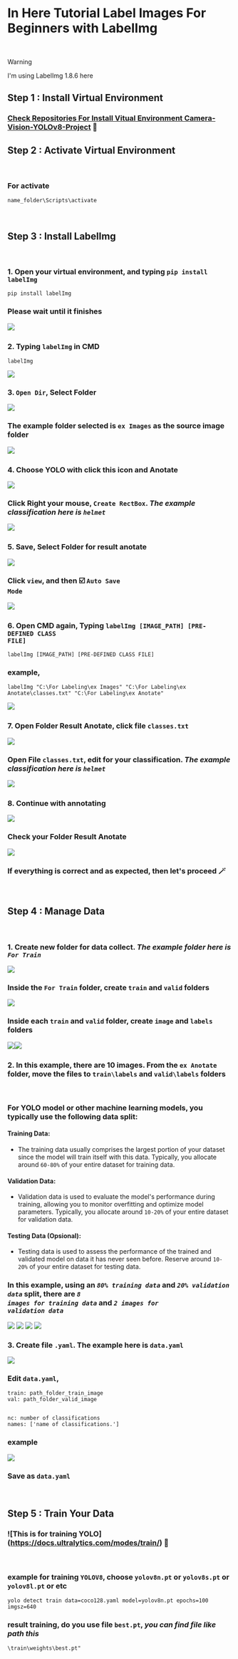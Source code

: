 # In Here Tutorial Label Images For Beginners with LabelImg
$~$
> [!WARNING]
> I'm using LabelImg 1.8.6 here
$~$

## Step 1 : Install Virtual Environment
### [Check Repositories For Install Vitual Environment Camera-Vision-YOLOv8-Project](https://github.com/rakhazl/Camera-Vision-YOLOv8-Project.git) :ok_person:

## Step 2 : Activate Virtual Environment
$~$
### For activate
    name_folder\Scripts\activate
$~$
## Step 3 : Install LabelImg
$~$
### 1. Open your virtual environment, and typing <code>pip install labelImg</code>
    pip install labelImg
### Please wait until it finishes 
![](https://github.com/rakhazl/Label-Images-For-Beginners/blob/main/Documentation%20Step/Ducomentation%20Tutor.png)
$~$
### 2. Typing <code>labelImg</code> in CMD
    labelImg
![](https://github.com/rakhazl/Label-Images-For-Beginners/blob/main/Documentation%20Step/Ducomentation%20Tutor%202.png)
### 3. <code>Open Dir</code>, Select Folder
![](https://github.com/rakhazl/Label-Images-For-Beginners/blob/main/Documentation%20Step/Ducomentation%20Tutor%203.png)
### The example folder selected is <code>ex Images</code> as the source image folder
![](https://github.com/rakhazl/Label-Images-For-Beginners/blob/main/Documentation%20Step/Ducomentation%20Tutor%204.png)
$~$
### 4. Choose YOLO with click this icon and Anotate
![](https://github.com/rakhazl/Label-Images-For-Beginners/blob/main/Documentation%20Step/Ducomentation%20Tutor%205.png)
### Click Right your mouse, <code>Create RectBox</code>. *The example classification here is <code>helmet</code>*
![](https://github.com/rakhazl/Label-Images-For-Beginners/blob/main/Documentation%20Step/Ducomentation%20Tutor%208.png)
$~$
### 5. Save, Select Folder for result anotate
![](https://github.com/rakhazl/Label-Images-For-Beginners/blob/main/Documentation%20Step/Ducomentation%20Tutor%209.png)
### Click <code>view</code>, and then :ballot_box_with_check: <code>Auto Save Mode</code>
![](https://github.com/rakhazl/Label-Images-For-Beginners/blob/main/Documentation%20Step/Ducomentation%20Tutor%206.png)
$~$ 
### 6. Open CMD again, Typing <code>labelImg [IMAGE_PATH] [PRE-DEFINED CLASS FILE]</code>
    labelImg [IMAGE_PATH] [PRE-DEFINED CLASS FILE]
### example, 
    labelImg "C:\For Labeling\ex Images" "C:\For Labeling\ex Anotate\classes.txt" "C:\For Labeling\ex Anotate"
![](https://github.com/rakhazl/Label-Images-For-Beginners/blob/main/Documentation%20Step/Ducomentation%20Tutor%2011.png)
$~$
### 7. Open Folder Result Anotate, click file <code>classes.txt</code>
![](https://github.com/rakhazl/Label-Images-For-Beginners/blob/main/Documentation%20Step/Ducomentation%20Tutor%2010.png)
### Open File <code>classes.txt</code>, edit for your classification. *The example classification here is <code>helmet</code>*
![](https://github.com/rakhazl/Label-Images-For-Beginners/blob/main/Documentation%20Step/Ducomentation%20Tutor%2012.png)
$~$
### 8. Continue with annotating
![](https://github.com/rakhazl/Label-Images-For-Beginners/blob/main/Documentation%20Step/Ducomentation%20Tutor%2013.png)
### Check your Folder Result Anotate
![](https://github.com/rakhazl/Label-Images-For-Beginners/blob/main/Documentation%20Step/Ducomentation%20Tutor%2014.png)
### If everything is correct and as expected, then let's proceed :magic_wand:
$~$
## Step 4 : Manage Data
$~$
### 1. Create new folder for data collect. *The example folder here is <code>For Train</code>*
![](https://github.com/rakhazl/Label-Images-For-Beginners/blob/main/Documentation%20Step/Ducomentation%20Tutor%2015.png)
### Inside the <code>For Train</code> folder, create <code>train</code> and <code>valid</code> folders
![](https://github.com/rakhazl/Label-Images-For-Beginners/blob/main/Documentation%20Step/Ducomentation%20Tutor%2016.png)
### Inside each <code>train</code> and <code>valid</code> folder, create <code>image</code> and <code>labels</code> folders
![](https://github.com/rakhazl/Label-Images-For-Beginners/blob/main/Documentation%20Step/Ducomentation%20Tutor%2017%20.png)![](https://github.com/rakhazl/Label-Images-For-Beginners/blob/main/Documentation%20Step/Ducomentation%20Tutor%2017-2.png)
$~$
### 2. In this example, there are 10 images. From the <code>ex Anotate</code> folder, move the files to <code>train\labels</code> and <code>valid\labels</code> folders
$~$
### For YOLO model or other machine learning models, you typically use the following data split:
#### Training Data:
- The training data usually comprises the largest portion of your dataset since the model will train itself with this data. Typically, you allocate around <code>60-80%</code> of your entire dataset for training data.
#### Validation Data:
- Validation data is used to evaluate the model's performance during training, allowing you to monitor overfitting and optimize model parameters. Typically, you allocate around <code>10-20%</code> of your entire dataset for validation data.
#### Testing Data (Opsional):
- Testing data is used to assess the performance of the trained and validated model on data it has never seen before. Reserve around <code>10-20%</code> of your entire dataset for testing data.
$~$
### In this example, using an <code>*80% training data*</code> and <code>*20% validation data*</code> split, there are <code>*8 images for training data*</code> and <code>*2 images for validation data*</code>
![](https://github.com/rakhazl/Label-Images-For-Beginners/blob/main/Documentation%20Step/Ducomentation%20Tutor%2018.png) ![](https://github.com/rakhazl/Label-Images-For-Beginners/blob/main/Documentation%20Step/Ducomentation%20Tutor18-2.png) ![](https://github.com/rakhazl/Label-Images-For-Beginners/blob/main/Documentation%20Step/Ducomentation%20Tutor%2018-3.png) ![](https://github.com/rakhazl/Label-Images-For-Beginners/blob/main/Documentation%20Step/Ducomentation%20Tutor18-4.png)
### 3. Create file <code>.yaml</code>. The example here is <code>data.yaml</code>
![](https://github.com/rakhazl/Label-Images-For-Beginners/blob/main/Documentation%20Step/Ducomentation%20Tutor%2019.png)
### Edit <code>data.yaml</code>,
    train: path_folder_train_image
    val: path_folder_valid_image


    nc: number of classifications
    names: ['name of classifications.']

### example
![](https://github.com/rakhazl/Label-Images-For-Beginners/blob/main/Documentation%20Step/Ducomentation%20Tutor%2020.png)
### Save as <code>data.yaml</code>
$~$
## Step 5 : Train Your Data 
### ![This is for training YOLO] (https://docs.ultralytics.com/modes/train/) :rocket:
$~$
### example for training <code>YOLOV8</code>, choose <code>yolov8n.pt</code> or <code>yolov8s.pt</code> or <code>yolov8l.pt</code> or etc
    yolo detect train data=coco128.yaml model=yolov8n.pt epochs=100 imgsz=640
### result training, do you use file <code>best.pt</code>, *you can find file like path this*
    \train\weights\best.pt"
